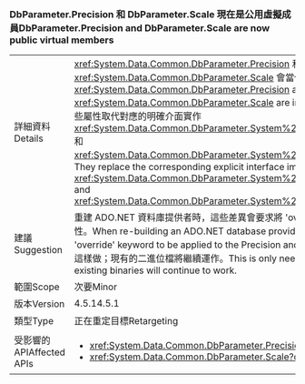### <a name="dbparameterprecision-and-dbparameterscale-are-now-public-virtual-members"></a><span data-ttu-id="13208-101">DbParameter.Precision 和 DbParameter.Scale 現在是公用虛擬成員</span><span class="sxs-lookup"><span data-stu-id="13208-101">DbParameter.Precision and DbParameter.Scale are now public virtual members</span></span>

|   |   |
|---|---|
|<span data-ttu-id="13208-102">詳細資料</span><span class="sxs-lookup"><span data-stu-id="13208-102">Details</span></span>|<span data-ttu-id="13208-103"><xref:System.Data.Common.DbParameter.Precision> 和 <xref:System.Data.Common.DbParameter.Scale> 會當做公用虛擬屬性來實作。</span><span class="sxs-lookup"><span data-stu-id="13208-103"><xref:System.Data.Common.DbParameter.Precision> and <xref:System.Data.Common.DbParameter.Scale> are implemented as public virtual properties.</span></span> <span data-ttu-id="13208-104">這些屬性取代對應的明確介面實作 <xref:System.Data.Common.DbParameter.System%23Data%23IDbDataParameter%23Precision> 和 <xref:System.Data.Common.DbParameter.System%23Data%23IDbDataParameter%23Scale>。</span><span class="sxs-lookup"><span data-stu-id="13208-104">They replace the corresponding explicit interface implementations, <xref:System.Data.Common.DbParameter.System%23Data%23IDbDataParameter%23Precision> and <xref:System.Data.Common.DbParameter.System%23Data%23IDbDataParameter%23Scale>.</span></span>|
|<span data-ttu-id="13208-105">建議</span><span class="sxs-lookup"><span data-stu-id="13208-105">Suggestion</span></span>|<span data-ttu-id="13208-106">重建 ADO.NET 資料庫提供者時，這些差異會要求將 'override' 關鍵字套用至 Precision 和 Scale 屬性。</span><span class="sxs-lookup"><span data-stu-id="13208-106">When re-building an ADO.NET database provider, these differences will require the 'override' keyword to be applied to the Precision and Scale properties.</span></span> <span data-ttu-id="13208-107">只有在重建元件時才需要這樣做；現有的二進位檔將繼續運作。</span><span class="sxs-lookup"><span data-stu-id="13208-107">This is only needed when re-building the components; existing binaries will continue to work.</span></span>|
|<span data-ttu-id="13208-108">範圍</span><span class="sxs-lookup"><span data-stu-id="13208-108">Scope</span></span>|<span data-ttu-id="13208-109">次要</span><span class="sxs-lookup"><span data-stu-id="13208-109">Minor</span></span>|
|<span data-ttu-id="13208-110">版本</span><span class="sxs-lookup"><span data-stu-id="13208-110">Version</span></span>|<span data-ttu-id="13208-111">4.5.1</span><span class="sxs-lookup"><span data-stu-id="13208-111">4.5.1</span></span>|
|<span data-ttu-id="13208-112">類型</span><span class="sxs-lookup"><span data-stu-id="13208-112">Type</span></span>|<span data-ttu-id="13208-113">正在重定目標</span><span class="sxs-lookup"><span data-stu-id="13208-113">Retargeting</span></span>|
|<span data-ttu-id="13208-114">受影響的 API</span><span class="sxs-lookup"><span data-stu-id="13208-114">Affected APIs</span></span>|<ul><li><xref:System.Data.Common.DbParameter.Precision?displayProperty=nameWithType></li><li><xref:System.Data.Common.DbParameter.Scale?displayProperty=nameWithType></li></ul>|

